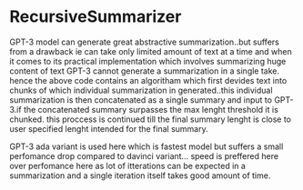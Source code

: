 # RecursiveSummarizer

GPT-3 model can generate great abstractive summarization..but suffers from a drawback ie can take only limited amount of text at a time and when it comes to its practical implementation which involves summarizing huge content of text GPT-3 cannot generate a summarization in a single take.
hence the above code contains an algoritham which first devides text into chunks of which individual summarization in generated..this individual summarization is then concatenated as a single summary and input to GPT-3.if the concatenated summary surpasses the max lenght threshold it is chunked.
this proccess is continued till the final summary lenght is close to user specified lenght intended for the final summary.

GPT-3 ada variant is used here which is fastest model but suffers a small perfomance drop compared to davinci variant...
speed is preffered here over perfomance here as lot of itterations can be expected in a summarization and a single iteration itself takes good amount of time. 
